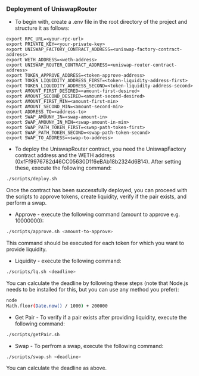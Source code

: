### Deployment of UniswapRouter

-   To begin with, create a .env file in the root directory of the project and structure it as follows:

```
export RPC_URL=<your-rpc-url>
export PRIVATE_KEY=<your-private-key>
export UNISWAP_FACTORY_CONTRACT_ADDRESS=<uniswap-factory-contract-address>
export WETH_ADDRESS=<weth-address>
export UNISWAP_ROUTER_CONTRACT_ADDRESS=<uniswap-router-contract-address>
export TOKEN_APPROVE_ADDRESS=<token-approve-address>
export TOKEN_LIQUIDITY_ADDRESS_FIRST=<token-liquidity-address-first>
export TOKEN_LIQUIDITY_ADDRESS_SECOND=<token-liquidity-address-second>
export AMOUNT_FIRST_DESIRED=<amount-first-desired>
export AMOUNT_SECOND_DESIRED=<amount-second-desired>
export AMOUNT_FIRST_MIN=<amount-first-min>
export AMOUNT_SECOND_MIN=<amount-second-min>
export ADDRESS_TO=<address-to>
export SWAP_AMOUNY_IN=<swap-amount-in>
export SWAP_AMOUNY_IN_MIN=<swap-amount-in-min>
export SWAP_PATH_TOKEN_FIRST=<swap-path-token-first>
export SWAP_PATH_TOKEN_SECOND=<swap-path-token-second>
export SWAP_TO_ADDRESS=<swap-to-address>
```

-   To deploy the UniswapRouter contract, you need the UniswapFactory contract address and the WETH address (0xfFf9976782d46CC05630D1f6eBAb18b2324d6B14). After setting these, execute the following command:
```bash
./scripts/deploy.sh
```
Once the contract has been successfully deployed, you can proceed with the scripts to approve tokens, create liquidity, verify if the pair exists, and perform a swap.

-   Approve - execute the following command (amount to approve e.g. 10000000):
```bash
./scripts/approve.sh <amount-to-approve>
```
This command should be executed for each token for which you want to provide liquidity.

-   Liquidity - execute the following command:
```bash
./scripts/lq.sh <deadline>
```

You can calculate the deadline by following these steps (note that Node.js needs to be installed for this, but you can use any method you prefer):
```bash
node
Math.floor(Date.now() / 1000) + 200000
```

-   Get Pair - To verify if a pair exists after providing liquidity, execute the following command:
```bash
./scripts/getPair.sh
```

-   Swap - To perfrom a swap, execute the following command:
```bash
./scripts/swap.sh <deadline>
```

You can calculate the deadline as above.